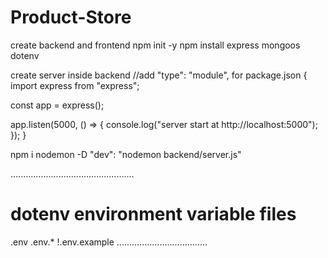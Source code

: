 # Product-Store
create backend and frontend
npm init -y
npm install express mongoos dotenv

create server inside backend
//add "type": "module", for package.json
{
    import express from "express";

const app = express();

app.listen(5000, () => {
  console.log("server start at http://localhost:5000");
});
}


npm i nodemon -D
"dev": "nodemon backend/server.js"

.................................................
# dotenv environment variable files
.env
.env.*
!.env.example
....................................
